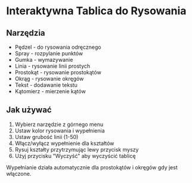 # Interaktywna Tablica do Rysowania

## Narzędzia
- Pędzel - do rysowania odręcznego
- Spray - rozpylanie punktów
- Gumka - wymazywanie
- Linia - rysowanie linii prostych
- Prostokąt - rysowanie prostokątów
- Okrąg - rysowanie okręgów
- Tekst - dodawanie tekstu
- Kątomierz - mierzenie kątów

## Jak używać
1. Wybierz narzędzie z górnego menu
2. Ustaw kolor rysowania i wypełnienia
3. Ustaw grubość linii (1-50)
4. Włącz/wyłącz wypełnienie dla kształtów
5. Rysuj kształty przytrzymując lewy przycisk myszy
6. Użyj przycisku "Wyczyść" aby wyczyścić tablicę

Wypełnianie działa automatycznie dla prostokątów i okręgów gdy jest włączone.
